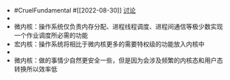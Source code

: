 - #CruelFundamental #[[2022-08-30]] [讨论](https://github.com/CYZH1307/CruelFundamental/tree/main/homework/202208/30)
-
- 微内核：操作系统仅负责内存分配、进程线程调度、进程间通信等极少数实现一个作业调度所必需的功能
- 宏内核：操作系统将相比于微内核更多的需要特权级的功能放入内核中
-
- 微内核：做的事情少自然更安全一些，但是因为会涉及频繁的内核态和用户态转换所以效率低